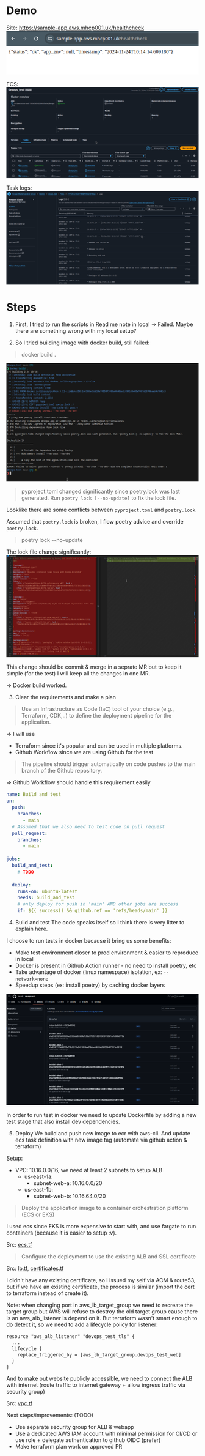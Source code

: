 # Demo
Site: https://sample-app.aws.mhcp001.uk/healthcheck
![](./demo.png)

ECS:
![](./ecs.png)

Task logs:
![](./logs.png)

# Steps

1. First, I tried to run the scripts in Read me note in local => Failed.
Maybe there are something wrong with my local setup?

2. So I tried building image with docker build, still failed:
> docker build .

![](./1-build-failed.png)

> pyproject.toml changed significantly since poetry.lock was last generated. Run `poetry lock [--no-update]` to fix the lock file.

Looklike there are some conflicts between `pyproject.toml` and `poetry.lock`.

Assumed that `poetry.lock` is broken, I flow poetry advice and override `poetry.lock`.

> poetry lock --no-update

The lock file change significantly:
![](./pkg-lock-changed.png)

This change should be commit & merge in a seprate MR but to keep it simple (for the test) I will keep all the changes in one MR.

=> Docker build worked.

3. Clear the requirements and make a plan

> Use an Infrastructure as Code (IaC) tool of your choice (e.g., Terraform, CDK,..) to define the deployment pipeline for the application.

=> I will use
- Terraform since it's popular and can be used in multiple platforms.
- Github Workflow since we are using Github for the test

> The pipeline should trigger automatically on code pushes to the main branch of the Github repository.

=> Github Workflow should handle this requirement easily

```yaml
name: Build and test
on:
  push:
    branches:
      - main
  # Assumed that we also need to test code on pull request
  pull_request:
    branches:
      - main

jobs:
  build_and_test:
    # TODO

  deploy:
    runs-on: ubuntu-latest
    needs: build_and_test
    # only deploy for push in 'main' AND other jobs are success
    if: ${{ success() && github.ref == 'refs/heads/main' }}
```

4. Build and test
The code speaks itself so I think there is very litter to explain here.

I choose to run tests in docker because it bring us some benefits:
- Make test environment closer to prod environment & easier to reproduce in local
- Docker is present in Github Action runner - no need to install poetry, etc
- Take advantage of docker (linux namespace) isolation, ex: `--network=none`
- Speedup steps (ex: install poetry) by caching docker layers

![](./gha-cache.png)

In order to run test in docker we need to update Dockerfile by adding a new test stage that also install dev dependencies.

5. Deploy
We build and push new image to ecr with aws-cli. And update ecs task definition with new image tag (automate via github action & terraform)

Setup:
- VPC: 10.16.0.0/16, we need at least 2 subnets to setup ALB
  - us-east-1a:
      - subnet-web-a: 10.16.0.0/20
  - us-east-1b:
      - subnet-web-b: 10.16.64.0/20

>Deploy the application image to a container orchestration platform (ECS or EKS)

I used ecs since EKS is more expensive to start with, and use fargate to run containers (because it is easier to setup :v).

Src: [ecs.tf](../ecs.tf)

>Configure the deployment to use the existing ALB and SSL certificate

Src: [lb.tf](../lb.tf), [certificates.tf](../certificates.tf)

I didn't have any existing certificate, so I issued my self via ACM & route53, but if we have an existing certificate, the process is similar (import the cert to terraform instead of create it).

Note: when changing port in aws_lb_target_group we need to recreate the target group but AWS will refuse to destroy the old target group cause there is an aws_alb_listener is depend on it. But terraform wasn't smart enough to do detect it, so we need to add a lifecycle policy for listener:

```
resource "aws_alb_listener" "devops_test_tls" {
  ...
  lifecycle {
    replace_triggered_by = [aws_lb_target_group.devops_test_web]
  }
}
```

And to make out website publicly accessible, we need to connect the ALB with internet (route traffic to internet gateway + allow ingress traffic via security group)

Src: [vpc.tf](../vpc.tf)

Next steps/improvements: (TODO)
- Use separate security group for ALB & webapp
- Use a dedicated AWS IAM account with minimal permission for CI/CD or use role + delegate authentication to github OIDC (prefer)
- Make terraform plan work on approved PR
